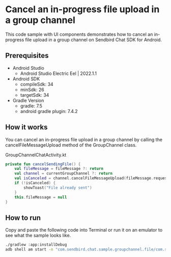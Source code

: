 # Cancel an in-progress file upload in a group channel

This code sample with UI components demonstrates how to cancel an in-progress file upload in a group channel on Sendbird Chat SDK for Android.

## Prerequisites
+ Android Studio
  + Android Studio Electric Eel | 2022.1.1
+ Android SDK
    + compileSdk: 34
    + minSdk: 26
    + targetSdk: 34
+ Gradle Version
    + gradle: 7.5
    + android gradle plugin: 7.4.2

## How it works

You can cancel an in-progress file upload in a group channel by calling the cancelFileMessageUpload method of the GroupChannel class.

GroupChannelChatActivity.kt
``` kotlin
private fun cancelSendingFile() {
    val fileMessage = fileMessage ?: return
    val channel = currentGroupChannel ?: return
    val isCanceled = channel.cancelFileMessageUpload(fileMessage.requestId)
    if (!isCanceled) {
        showToast("File already sent")
    }
    this.fileMessage = null
}
```

## How to run

Copy and paste the following code into Terminal or run it on an emulator to see what the sample looks like.

``` bash
./gradlew :app:installDebug
adb shell am start -n "com.sendbird.chat.sample.groupchannel.file/com.sendbird.chat.sample.groupchannel.file.base.SplashActivity" -a android.intent.action.MAIN -c android.intent.category.LAUNCHER --splashscreen-show-icon
```
